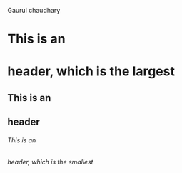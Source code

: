 Gaurul chaudhary
# This is an <h1> header, which is the largest
## This is an <h2> header
###### This is an <h6> header, which is the smallest
